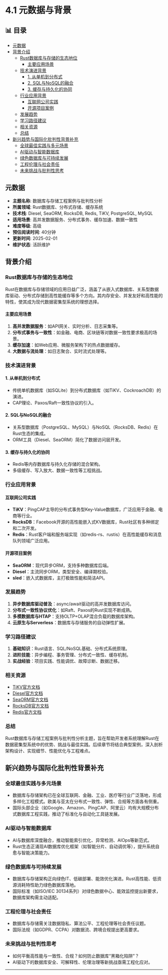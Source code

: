 ﻿# 4.1 元数据与背景


## 📊 目录

- [元数据](#元数据)
- [背景介绍](#背景介绍)
  - [Rust数据库与存储的生态地位](#rust数据库与存储的生态地位)
    - [主要应用场景](#主要应用场景)
  - [技术演进背景](#技术演进背景)
    - [1. 从单机到分布式](#1-从单机到分布式)
    - [2. SQL与NoSQL的融合](#2-sql与nosql的融合)
    - [3. 缓存与持久化的协同](#3-缓存与持久化的协同)
  - [行业应用背景](#行业应用背景)
    - [互联网公司实践](#互联网公司实践)
    - [开源项目案例](#开源项目案例)
  - [发展趋势](#发展趋势)
  - [学习路径建议](#学习路径建议)
  - [相关资源](#相关资源)
  - [总结](#总结)
- [新兴趋势与国际化批判性背景补充](#新兴趋势与国际化批判性背景补充)
  - [全球最佳实践与多元场景](#全球最佳实践与多元场景)
  - [AI驱动与智能数据库](#ai驱动与智能数据库)
  - [绿色数据库与可持续发展](#绿色数据库与可持续发展)
  - [工程伦理与社会责任](#工程伦理与社会责任)
  - [未来挑战与批判性思考](#未来挑战与批判性思考)


## 元数据

- **主题名称**: 数据库与存储工程案例与批判性分析
- **所属领域**: Rust数据库、分布式存储、缓存系统
- **技术栈**: Diesel, SeaORM, RocksDB, Redis, TiKV, PostgreSQL, MySQL
- **适用场景**: 高并发数据服务、分布式事务、缓存加速、数据一致性
- **难度等级**: 高级
- **预估阅读时间**: 40分钟
- **更新时间**: 2025-02-01
- **维护状态**: 活跃维护

## 背景介绍

### Rust数据库与存储的生态地位

Rust在数据库与存储领域的应用日益广泛，涵盖了从嵌入式数据库、关系型数据库驱动、分布式存储到高性能缓存等多个方向。其内存安全、并发友好和高性能的特性，使其成为现代数据密集型系统的理想选择。

#### 主要应用场景

1. **高并发数据服务**：如API网关、实时分析、日志采集等。
2. **分布式事务与一致性**：如金融、电商、区块链等对数据一致性要求极高的场景。
3. **缓存加速**：如Web应用、微服务架构下的热点数据缓存。
4. **大数据与流处理**：如日志聚合、实时流式处理等。

### 技术演进背景

#### 1. 从单机到分布式

- 传统单机数据库（如SQLite）到分布式数据库（如TiKV、CockroachDB）的演进。
- CAP理论、Paxos/Raft一致性协议的引入。

#### 2. SQL与NoSQL的融合

- 关系型数据库（PostgreSQL、MySQL）与NoSQL（RocksDB、Redis）在Rust生态的集成。
- ORM工具（Diesel、SeaORM）简化了数据访问层开发。

#### 3. 缓存与持久化的协同

- Redis等内存数据库与持久化存储的混合架构。
- 多级缓存、写入放大、数据一致性等工程挑战。

### 行业应用背景

#### 互联网公司实践

- **TiKV**：PingCAP主导的分布式事务型Key-Value数据库，广泛应用于金融、电商等行业。
- **RocksDB**：Facebook开源的高性能嵌入式KV数据库，Rust社区有多种绑定和二次开发。
- **Redis**：Rust客户端和服务端实现（如redis-rs、rustis）在高性能缓存和消息队列领域广泛应用。

#### 开源项目案例

- **SeaORM**：现代异步ORM，支持多种数据库后端。
- **Diesel**：主流同步ORM，类型安全、编译期校验。
- **sled**：嵌入式数据库，主打极致性能和简洁API。

### 发展趋势

1. **异步数据库驱动普及**：async/await驱动的高并发数据库访问。
2. **分布式一致性协议优化**：如Raft、Paxos的Rust实现不断成熟。
3. **多模数据库与HTAP**：支持OLTP+OLAP混合负载的数据库架构。
4. **云原生与Serverless**：数据库与存储服务的自动弹性扩展。

### 学习路径建议

1. **基础知识**：Rust语言、SQL/NoSQL基础、分布式系统原理。
2. **进阶技能**：异步编程、事务管理、分布式一致性、缓存机制。
3. **实战经验**：项目实践、性能调优、故障诊断、数据迁移。

### 相关资源

- [TiKV官方文档](https://tikv.org/)
- [Diesel官方文档](https://diesel.rs/)
- [SeaORM官方文档](https://www.sea-ql.org/SeaORM/)
- [RocksDB官方文档](https://rocksdb.org/)
- [Redis官方文档](https://redis.io/)

### 总结

Rust数据库与存储工程案例与批判性分析主题，旨在帮助开发者系统理解Rust在数据密集型系统中的优势、挑战与最佳实践。后续章节将结合典型案例，深入剖析架构设计、实现细节、性能优化与工程难点。

## 新兴趋势与国际化批判性背景补充

### 全球最佳实践与多元场景

- 数据库与存储架构已在全球互联网、金融、工业、医疗等行业广泛落地，形成多样化工程模式。欧美与亚太在分布式一致性、弹性、合规等方面各有侧重。
- 国际头部企业（如Google、Amazon、PingCAP、阿里云）均有大规模分布式数据库工程实践，推动了标准化与自动化工具链发展。

### AI驱动与智能数据库

- AI与数据库深度融合，推动智能索引优化、异常检测、AIOps等新范式。
- Rust生态正涌现AI数据库优化框架（如智能分片、自动调优等），提升系统自愈与智能决策能力。

### 绿色数据库与可持续发展

- 数据库与存储架构正向绿色IT、低碳部署、能效优化演进。Rust高性能、低资源消耗特性助力绿色数据库落地。
- 国际标准（如ISO/IEC 30134系列）对绿色数据中心、能效监控提出新要求，数据库架构需主动适配。

### 工程伦理与社会责任

- 数据库与存储需关注数据隐私、算法公平、工程伦理等社会责任议题。
- 国际法规（如GDPR、CCPA）对数据流、跨境合规提出更高要求。

### 未来挑战与批判性思考

- 如何平衡高性能与一致性、合规？如何防止数据库“黑箱化陷阱”？
- AI驱动下的数据库安全、可解释性、伦理治理等新挑战亟需工程化应对。

---
